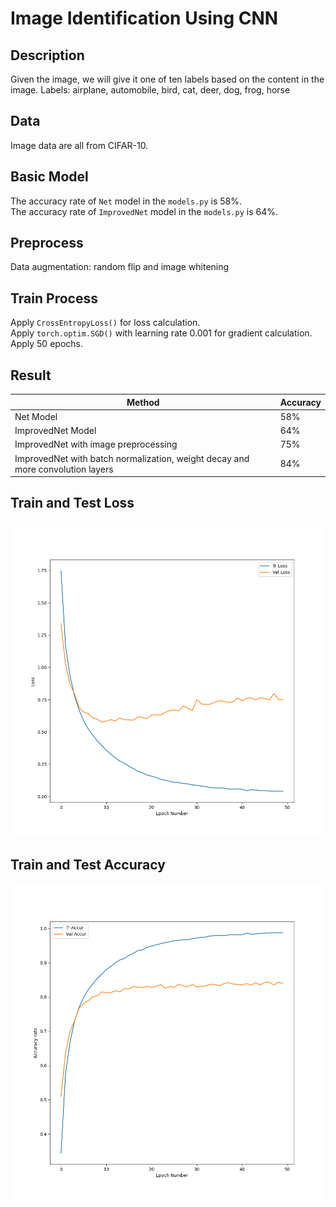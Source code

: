 # Image Identification Using CNN

## Description
Given the image, we will give it one of ten labels based on the content in the image.
Labels: airplane, automobile, bird, cat, deer, dog, frog, horse

## Data
Image data are all from CIFAR-10.

## Basic Model
The accuracy rate of ```Net``` model in the ```models.py``` is 58%.<br />
The accuracy rate of ```ImprovedNet``` model in the ```models.py``` is 64%.

## Preprocess
Data augmentation: random flip and image whitening

## Train Process
Apply ```CrossEntropyLoss()``` for loss calculation. <br />
Apply ```torch.optim.SGD()``` with learning rate 0.001 for gradient calculation. <br />
Apply 50 epochs. <br />

## Result
| Method | Accuracy |
| -------- | ------ |
| Net Model | 58% |
| ImprovedNet Model | 64% |
| ImprovedNet with image preprocessing | 75% |
| ImprovedNet with batch normalization, weight decay and more convolution layers | 84% |

## Train and Test Loss
![alt text](./img/loss.png)

## Train and Test Accuracy
![alt text](./img/accuracy.png)